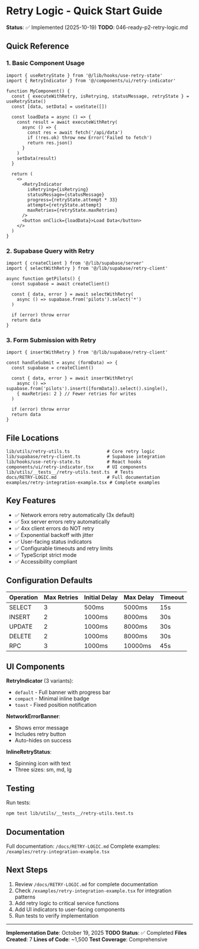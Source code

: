 # Retry Logic - Quick Start Guide

**Status**: ✅ Implemented (2025-10-19)
**TODO**: 046-ready-p2-retry-logic.md

## Quick Reference

### 1. Basic Component Usage

```tsx
import { useRetryState } from '@/lib/hooks/use-retry-state'
import { RetryIndicator } from '@/components/ui/retry-indicator'

function MyComponent() {
  const { executeWithRetry, isRetrying, statusMessage, retryState } = useRetryState()
  const [data, setData] = useState([])

  const loadData = async () => {
    const result = await executeWithRetry(
      async () => {
        const res = await fetch('/api/data')
        if (!res.ok) throw new Error('Failed to fetch')
        return res.json()
      }
    )
    setData(result)
  }

  return (
    <>
      <RetryIndicator
        isRetrying={isRetrying}
        statusMessage={statusMessage}
        progress={retryState.attempt * 33}
        attempt={retryState.attempt}
        maxRetries={retryState.maxRetries}
      />
      <button onClick={loadData}>Load Data</button>
    </>
  )
}
```

### 2. Supabase Query with Retry

```tsx
import { createClient } from '@/lib/supabase/server'
import { selectWithRetry } from '@/lib/supabase/retry-client'

async function getPilots() {
  const supabase = await createClient()

  const { data, error } = await selectWithRetry(
    async () => supabase.from('pilots').select('*')
  )

  if (error) throw error
  return data
}
```

### 3. Form Submission with Retry

```tsx
import { insertWithRetry } from '@/lib/supabase/retry-client'

const handleSubmit = async (formData) => {
  const supabase = createClient()

  const { data, error } = await insertWithRetry(
    async () => supabase.from('pilots').insert([formData]).select().single(),
    { maxRetries: 2 } // Fewer retries for writes
  )

  if (error) throw error
  return data
}
```

## File Locations

```
lib/utils/retry-utils.ts              # Core retry logic
lib/supabase/retry-client.ts          # Supabase integration
lib/hooks/use-retry-state.ts          # React hooks
components/ui/retry-indicator.tsx     # UI components
lib/utils/__tests__/retry-utils.test.ts  # Tests
docs/RETRY-LOGIC.md                   # Full documentation
examples/retry-integration-example.tsx # Complete examples
```

## Key Features

- ✅ Network errors retry automatically (3x default)
- ✅ 5xx server errors retry automatically
- ✅ 4xx client errors do NOT retry
- ✅ Exponential backoff with jitter
- ✅ User-facing status indicators
- ✅ Configurable timeouts and retry limits
- ✅ TypeScript strict mode
- ✅ Accessibility compliant

## Configuration Defaults

| Operation | Max Retries | Initial Delay | Max Delay | Timeout |
|-----------|-------------|---------------|-----------|---------|
| SELECT    | 3           | 500ms         | 5000ms    | 15s     |
| INSERT    | 2           | 1000ms        | 8000ms    | 30s     |
| UPDATE    | 2           | 1000ms        | 8000ms    | 30s     |
| DELETE    | 2           | 1000ms        | 8000ms    | 30s     |
| RPC       | 3           | 1000ms        | 10000ms   | 45s     |

## UI Components

**RetryIndicator** (3 variants):
- `default` - Full banner with progress bar
- `compact` - Minimal inline badge
- `toast` - Fixed position notification

**NetworkErrorBanner**:
- Shows error message
- Includes retry button
- Auto-hides on success

**InlineRetryStatus**:
- Spinning icon with text
- Three sizes: sm, md, lg

## Testing

Run tests:
```bash
npm test lib/utils/__tests__/retry-utils.test.ts
```

## Documentation

Full documentation: `/docs/RETRY-LOGIC.md`
Complete examples: `/examples/retry-integration-example.tsx`

## Next Steps

1. Review `/docs/RETRY-LOGIC.md` for complete documentation
2. Check `/examples/retry-integration-example.tsx` for integration patterns
3. Add retry logic to critical service functions
4. Add UI indicators to user-facing components
5. Run tests to verify implementation

---

**Implementation Date**: October 19, 2025
**TODO Status**: ✅ Completed
**Files Created**: 7
**Lines of Code**: ~1,500
**Test Coverage**: Comprehensive
